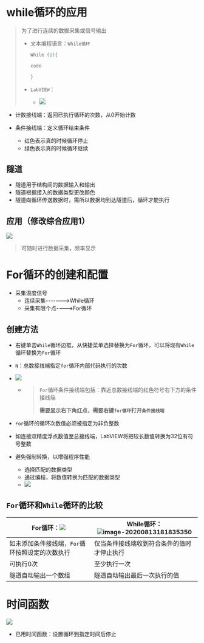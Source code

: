 # while循环的应用

> 为了进行连续的数据采集或信号输出
>
> - 文本编程语言：`While循环`
>
>   ```c
>   While (1){
>   
>   code
>   
>   }
>   ```
>
> - `LabVIEW`：
>
>   - ![](https://gitee.com/zr001/writeimges/raw/master/img/20200808184457.png)

- 计数接线端：返回已执行循环的次数，从0开始计数

- 条件接线端：定义循环结束条件
  - 红色表示真的时候循环停止
  - 绿色表示真的时候循环继续

## 隧道

- 隧道用于结构间的数据输入和输出
- 隧道根据接入的数据类型更改颜色
- 隧道向循环传送数据时，需所以数据均到达隧道后，循环才能执行

## 应用（修改综合应用1）

![](https://gitee.com/zr001/writeimges/raw/master/img/20200808185910.png)

> 可随时进行数据采集，频率显示

# For循环的创建和配置

- 采集温度信号
  - 连续采集------->While循环
  - 采集有限个点---->For循环

## 创建方法

- 右键单击`While`循环边框，从快捷菜单选择替换为`For`循环，可以将现有`While`循环替换为`For`循环

- `N`：总数接线端指定`for`循环内部代码执行的次数

- ![](https://gitee.com/zr001/writeimges/raw/master/images/20200812214345.png)
  - > `For`循环条件接线端包括：靠近总数接线端的红色符号右下方的条件接线端
    >
    > **需要显示右下角红点，需要右键`for循环`打开`条件接线端`**

- `For`循环的循环次数值必须被指定为非负整数
- 如连接双精度浮点数值至总接线端，LabVIEW将把较长数值转换为32位有符号整数

- 避免强制转换，以增强程序性能
  - 选择匹配的数据类型
  - 通过编程，将数值转换为匹配的数据类型
  - ![](https://gitee.com/zr001/writeimges/raw/master/images/20200813181323.png)

## `For`循环和`While`循环的比较

| For循环：![](https://gitee.com/zr001/writeimges/raw/master/images/20200813181758.png) | While循环：![image-20200813181835350](C:\Users\winnerzr\AppData\Roaming\Typora\typora-user-images\image-20200813181835350.png) |
| ------------------------------------------------------------ | ------------------------------------------------------------ |
| 如未添加条件接线端，`For`循环按照设定的次数执行              | 仅当条件接线端收到符合条件的值时才停止执行                   |
| 可执行0次                                                    | 至少执行一次                                                 |
| 隧道自动输出一个数组                                         | 隧道自动输出最后一次执行的值                                 |

# 时间函数

![](https://gitee.com/zr001/writeimges/raw/master/img/20200808194555.png)

- 已用时间函数：设置循环到指定时间后停止